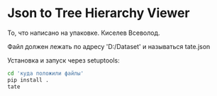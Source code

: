 # Json to Tree Hierarchy Viewer
То, что написано на упаковке. Киселев Всеволод.

Файл должен лежать по адресу 'D:/Dataset' и называться tate.json

Установка и запуск через setuptools:
```bash
cd 'куда положили файлы'
pip install .
tate
```
